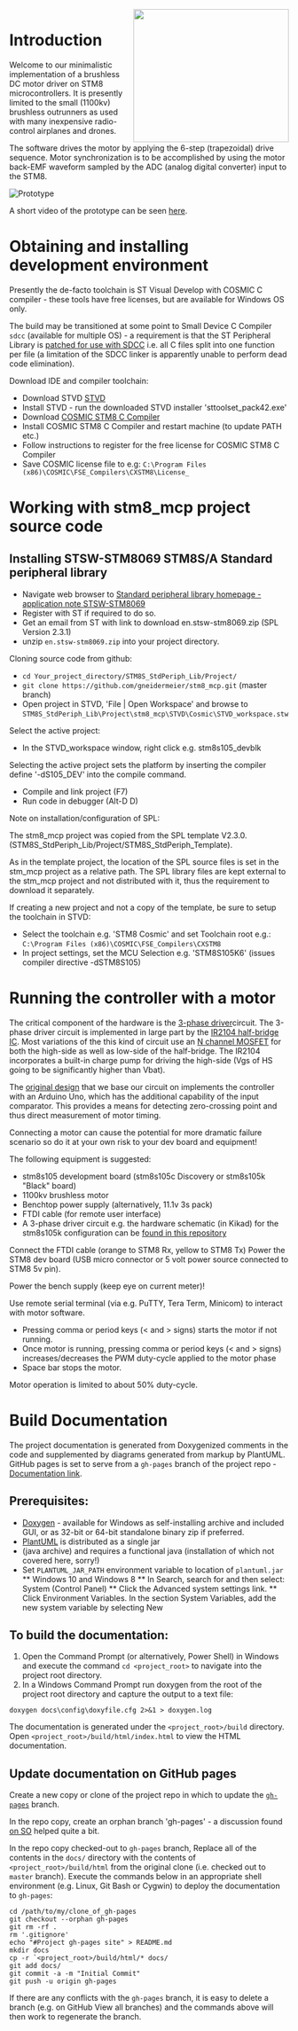 <img align="right" width="280" height="240" src="docs/images/Log_logo.png">

# Introduction

Welcome to our minimalistic implementation of a brushless DC motor driver on 
STM8 microcontrollers. It is presently limited to the small (1100kv) brushless
outrunners as used with many inexpensive radio-control airplanes and drones.

The software drives the motor by applying the 6-step (trapezoidal) drive sequence.
Motor synchronization is to be accomplished by using the motor back-EMF waveform 
sampled by the ADC (analog digital converter) input to the STM8. 

![Prototype](docs/images/BL+logo.png)

A short video of the prototype can be seen 
[here](https://drive.google.com/file/d/1LrSplfI0xa_OsSb_tm6vj7Udb8AkIftp/view?usp=sharing). 

# Obtaining and installing development environment

Presently the de-facto toolchain is ST Visual Develop with COSMIC C compiler -
these tools have free licenses, but are available for Windows OS only.

The build may be transitioned at some point to Small Device C Compiler `sdcc` 
(available for multiple OS) - a requirement is that the ST Peripheral 
Library is [patched for use with SDCC](https://github.com/bschwand/STM8-SPL-SDCC) 
i.e. all C files split into one function per file (a limitation of the SDCC linker 
is apparently unable to perform dead code elimination). 

Download IDE and compiler toolchain:

* Download STVD [STVD](https://www.st.com/en/development-tools/stvd-stm8.html)
* Install STVD - run the downloaded STVD installer 'sttoolset_pack42.exe'
* Download [COSMIC STM8 C Compiler](https://www.cosmicsoftware.com/download_stm8_free.php)
* Install COSMIC STM8 C Compiler and restart machine (to update PATH etc.)
* Follow instructions to register for the free license for COSMIC STM8 C Compiler
* Save COSMIC license file to e.g:
    `C:\Program Files (x86)\COSMIC\FSE_Compilers\CXSTM8\License_`

# Working with stm8_mcp project source code

## Installing STSW-STM8069 STM8S/A Standard peripheral library

* Navigate web browser to [Standard peripheral library homepage - application note STSW-STM8069](https://www.st.com/en/embedded-software/stsw-stm8069.html) 
* Register with ST if required to do so. 
* Get an email from ST with link to download en.stsw-stm8069.zip (SPL Version 2.3.1)
* unzip `en.stsw-stm8069.zip` into your project directory.

Cloning source code from github:

* `cd Your_project_directory/STM8S_StdPeriph_Lib/Project/`
* `git clone https://github.com/gneidermeier/stm8_mcp.git` (master branch)
* Open project in STVD, 'File | Open Workspace' and browse to
   `STM8S_StdPeriph_Lib\Project\stm8_mcp\STVD\Cosmic\STVD_workspace.stw`

Select the active project:

* In the STVD_workspace window, right click e.g. stm8s105_devblk

Selecting the active project sets the platform by inserting the compiler
define '-dS105_DEV' into the compile command.

* Compile and link project (F7)
* Run code in debugger (Alt-D D)

Note on installation/configuration of SPL:

The stm8_mcp project was copied from the SPL template V2.3.0.
(STM8S_StdPeriph_Lib/Project/STM8S_StdPeriph_Template).

As in the template project, the location of the SPL source files is set in the
stm_mcp project as a relative path. The SPL library files are kept external to
the stm_mcp project and not distributed with it, thus the requirement to download
it separately.

If creating a new project and not a copy of the template, be sure to setup the
toolchain in STVD:

* Select the toolchain e.g. 'STM8 Cosmic' and set Toolchain root e.g.:
  `C:\Program Files (x86)\COSMIC\FSE_Compilers\CXSTM8`
* In project settings, set the MCU Selection e.g. 'STM8S105K6' (issues compiler
  directive -dSTM8S105)

# Running the controller with a motor
The critical component of the hardware is the 
[3-phase driver](https://simple-circuit.com/wp-content/uploads/2017/12/brushless-dc-motor-3-phase-bridge-circuit.png)circuit. 
The 3-phase driver circuit is implemented in large part by the 
[IR2104 half-bridge IC](https://www.infineon.com/dgdl/Infineon-IR2104-DS-v01_00-EN.pdf?fileId=5546d462533600a4015355c7c1c31671). 
Most variations of the this kind of circuit use an 
[N channel MOSFET](https://www.infineon.com/dgdl/irfz44npbf.pdf?fileId=5546d462533600a40153563b3a9f220d)
for both the high-side as well as low-side of the half-bridge. The IR2104 incorporates a 
built-in charge pump for driving the high-side (Vgs of HS going to be significantly higher than Vbat).
 
The [original design](https://simple-circuit.com/arduino-sensorless-bldc-motor-controller-esc/) 
that we base our circuit on implements the controller with an Arduino Uno, which has the additional
capability of the input comparator. This provides a means for detecting zero-crossing point and thus 
direct measurement of motor timing.

Connecting a motor can cause the potential for more dramatic failure scenario so 
do it at your own risk to your dev board and equipment!

The following equipment is suggested:
* stm8s105 development board (stm8s105c Discovery or stm8s105k "Black" board)
* 1100kv brushless motor
* Benchtop power supply (alternatively, 11.1v 3s pack)
* FTDI cable (for remote user interface)
* A 3-phase driver circuit e.g. the hardware schematic (in Kikad) for the stm8s105k
 configuration can be 
 [found in this repository](https://github.com/logikoshub/stm8_mcp/blob/master/docs/schem/bl_hw_stm8s105k_blue.tar.gz)

 Connect the FTDI cable (orange to STM8 Rx, yellow to STM8 Tx)
 Power the STM8 dev board (USB micro connector or 5 volt power source connected
 to STM8 5v pin).

 Power the bench supply (keep eye on current meter)!

 Use remote serial terminal (via e.g. PuTTY, Tera Term, Minicom) to interact 
 with motor software.

  * Pressing comma or period keys (< and > signs) starts the motor if
   not running.
  * Once motor is running, pressing comma or period keys (< and > signs) increases/decreases the PWM duty-cycle applied to the motor phase   
  * Space bar stops the motor.

 Motor operation is limited to about 50% duty-cycle.

# Build Documentation

The project documentation is generated from Doxygenized comments in the code 
and supplemented by diagrams generated from markup by PlantUML. GitHub pages 
is set to serve from a `gh-pages` branch of the project repo - 
[Documentation link](https://logikoshub.github.io/stm8_mcp/docs/index.html).

## Prerequisites:

* [Doxygen](https://www.doxygen.nl/download.html) - available for Windows as 
self-installing archive and included GUI, or as 32-bit or 64-bit standalone binary zip if preferred.
* [PlantUML](https://plantuml.com/download) is distributed as a single jar 
* (java archive) and requires a functional java (installation of which not 
covered here, sorry!)
* Set `PLANTUML_JAR_PATH` environment variable to location of `plantuml.jar`
** Windows 10 and Windows 8
** In Search, search for and then select: System (Control Panel)
** Click the Advanced system settings link.
** Click Environment Variables. In the section System Variables, add the new system variable by selecting New

## To build the documentation:

1. Open the Command Prompt (or alternatively, Power Shell) in Windows and 
 execute the command `cd <project_root>` to navigate into the project root 
 directory.
2. In a Windows Command Prompt run doxygen from the root of the project root 
   directory and capture the output to a text file:

 `doxygen docs\config\doxyfile.cfg 2>&1 > doxygen.log`

The documentation is generated under the `<project_root>/build` directory. Open
`<project_root>/build/html/index.html` to view the HTML documentation.

## Update documentation on GitHub pages

Create a new copy or clone of the project repo in which to update the 
[`gh-pages`](https://github.com/logikoshub/logikos_bl_demo/tree/gh-pages) branch. 

In the repo copy, create an orphan branch 'gh-pages' - a discussion found 
[on SO](https://stackoverflow.com/questions/48235671/deploy-project-to-gh-pages-from-a-git-clone) 
helped quite a bit.

In the repo copy checked-out to `gh-pages` branch, Replace all of the contents in the 
`docs/` directory with the contents of `<project_root>/build/html` from the original 
clone (i.e. checked out to `master` branch). Execute the commands below in an appropriate 
shell environment (e.g. Linux, Git Bash or Cygwin) to deploy the documentation to `gh-pages`: 

    cd /path/to/my/clone_of_gh-pages
    git checkout --orphan gh-pages
    git rm -rf .
    rm '.gitignore'
    echo "#Project gh-pages site" > README.md
    mkdir docs
    cp -r `<project_root>/build/html/* docs/
    git add docs/
    git commit -a -m "Initial Commit"
    git push -u origin gh-pages

If there are any conflicts with the `gh-pages` branch, it is easy to delete a branch (e.g.
on GitHub View all branches) and the commands above will then work to regenerate the branch.
